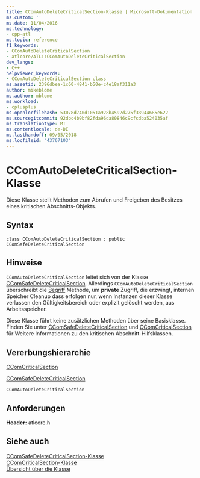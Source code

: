 ```yaml
---
title: CComAutoDeleteCriticalSection-Klasse | Microsoft-Dokumentation
ms.custom: ''
ms.date: 11/04/2016
ms.technology:
- cpp-atl
ms.topic: reference
f1_keywords:
- CComAutoDeleteCriticalSection
- atlcore/ATL::CComAutoDeleteCriticalSection
dev_langs:
- C++
helpviewer_keywords:
- CComAutoDeleteCriticalSection class
ms.assetid: 2396dbea-1c60-4841-b50e-c4e18af311a3
author: mikeblome
ms.author: mblome
ms.workload:
- cplusplus
ms.openlocfilehash: 53078d740d1051a928b4592d275f33944685e622
ms.sourcegitcommit: 92dbc4b9bf82fda96da80846c9cfcdba524035af
ms.translationtype: MT
ms.contentlocale: de-DE
ms.lasthandoff: 09/05/2018
ms.locfileid: "43767103"
---
```

# <a name="ccomautodeletecriticalsection-class"></a>CComAutoDeleteCriticalSection-Klasse

Diese Klasse stellt Methoden zum Abrufen und Freigeben des Besitzes eines kritischen Abschnitts-Objekts.

## <a name="syntax"></a>Syntax

```
class CComAutoDeleteCriticalSection : public CComSafeDeleteCriticalSection
```

## <a name="remarks"></a>Hinweise

`CComAutoDeleteCriticalSection` leitet sich von der Klasse [CComSafeDeleteCriticalSection](../../atl/reference/ccomsafedeletecriticalsection-class.md). Allerdings `CComAutoDeleteCriticalSection` überschreibt die [Begriff](ccomsafedeletecriticalsection-class.md#term) Methode, um **private** Zugriff, die erzwingt, internen Speicher Cleanup dass erfolgen nur, wenn Instanzen dieser Klasse verlassen den Gültigkeitsbereich oder explizit gelöscht werden, aus Arbeitsspeicher.  

Diese Klasse führt keine zusätzlichen Methoden über seine Basisklasse. Finden Sie unter [CComSafeDeleteCriticalSection](../../atl/reference/ccomsafedeletecriticalsection-class.md) und [CComCriticalSection](../../atl/reference/ccomcriticalsection-class.md) für Weitere Informationen zu den kritischen Abschnitt-Hilfsklassen.

## <a name="inheritance-hierarchy"></a>Vererbungshierarchie

[CComCriticalSection](../../atl/reference/ccomcriticalsection-class.md)

[CComSafeDeleteCriticalSection](../../atl/reference/ccomsafedeletecriticalsection-class.md)

`CComAutoDeleteCriticalSection`

## <a name="requirements"></a>Anforderungen

**Header:** atlcore.h

## <a name="see-also"></a>Siehe auch

[CComSafeDeleteCriticalSection-Klasse](../../atl/reference/ccomsafedeletecriticalsection-class.md)   
[CComCriticalSection-Klasse](../../atl/reference/ccomcriticalsection-class.md)   
[Übersicht über die Klasse](../../atl/atl-class-overview.md)

